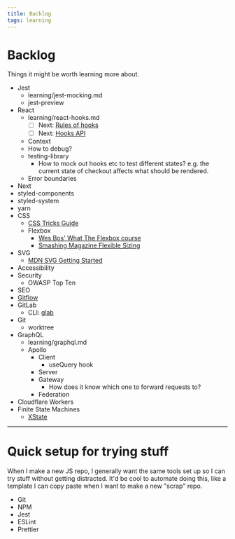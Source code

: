 ```yaml
---
title: Backlog
tags: learning
---
```

# Backlog

Things it might be worth learning more about.

- Jest
  - learning/jest-mocking.md
  - jest-preview
- React
  - learning/react-hooks.md
    - [ ] Next: [Rules of hooks](https://reactjs.org/docs/hooks-rules.html)
    - [ ] Next: [Hooks API](https://reactjs.org/docs/hooks-reference.html)
  - Context
  - How to debug?
  - testing-library
    - How to mock out hooks etc to test different states? e.g. the current state of checkout affects what should be rendered.
  - Error boundaries
- Next
- styled-components
- styled-system
- yarn
- CSS
  - [CSS Tricks Guide](https://css-tricks.com/snippets/css/a-guide-to-flexbox/)
  - Flexbox
    - [Wes Bos' What The Flexbox course](flexbox.io)
    - [Smashing Magazine Flexible Sizing](https://www.smashingmagazine.com/2018/09/flexbox-sizing-flexible-box/)
- SVG
  - [MDN SVG Getting Started](https://developer.mozilla.org/en-US/docs/Web/SVG/Tutorial/Getting_Started)
- Accessibility
- Security
  - OWASP Top Ten
- SEO
- [Gitflow](https://www.atlassian.com/git/tutorials/comparing-workflows/gitflow-workflow)
- GitLab
  - CLI: [glab](https://dev.to/profclems/take-gitlab-to-the-command-line-1ccl)
- Git
  - worktree
- GraphQL
  - learning/graphql.md
  - Apollo
    - Client
      - useQuery hook
    - Server
    - Gateway
      - How does it know which one to forward requests to?
    - Federation
- Cloudflare Workers
- Finite State Machines
  - [XState](https://xstate.js.org/docs/)
---

# Quick setup for trying stuff

When I make a new JS repo, I generally want the same tools set up so I can try stuff without getting distracted. It'd be cool to automate doing this, like a template I can copy paste when I want to make a new "scrap" repo.

- Git
- NPM
- Jest
- ESLint
- Prettier
